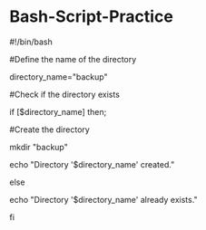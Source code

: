 # Bash-Script-Practice


#!/bin/bash

#Define the name of the directory 

directory_name="backup"


#Check if the directory exists

if [$directory_name] then;

#Create the directory 

mkdir "backup"

echo "Directory '$directory_name' created."

else 

echo "Directory '$directory_name' already exists."

fi
